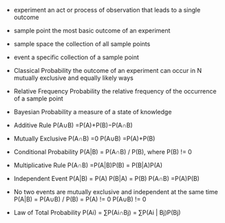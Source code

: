 
- experiment
	an act or process of observation that leads to a single outcome
- sample point
	the most basic outcome of an experiment
- sample space
	the collection of all sample points
- event
	a specific collection of a sample point

- Classical Probability
	the outcome of an experiment can occur in N mutually exclusive and equally likely ways
- Relative Frequency Probability
	the relative frequency of the occurrence of a sample point
- Bayesian Probability
	a measure of a state of knowledge

- Additive Rule
	P(A∪B) =P(A)+P(B)−P(A∩B)

- Mutually Exclusive
	P(A∩B) =0
	P(A∪B) =P(A)+P(B)

- Conditional Probability
	P(A|B) = P(A∩B) / P(B), where P(B) != 0

- Multiplicative Rule
	P(A∩B) =P(A|B)P(B) = P(B|A)P(A)

- Independent Event
	P(A|B) = P(A)
	P(B|A) = P(B)
	P(A∩B) =P(A)P(B)

- No two events are mutually exclusive and independent at the same time
	P(A|B) = P(A∪B) / P(B) = P(A) != 0
	P(A∪B) != 0
	
- Law of Total Probability
	P(Ai) = ∑P(Ai∩Bj)
		= ∑P(Ai | Bj)P(Bj)

